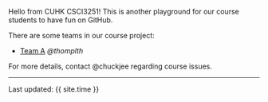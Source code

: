Hello from CUHK CSCI3251! This is another playground for our course students to have fun on GitHub.

There are some teams in our course project:

* [Team A](https://csci3251-2020.github.io/project-team-a/ 'Team-A') _@thomplth_

For more details, contact @chuckjee regarding course issues.

---
Last updated: {{ site.time }}
